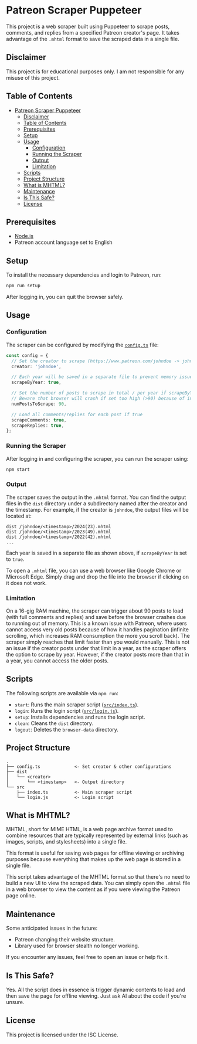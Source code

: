 # Patreon Scraper Puppeteer

This project is a web scraper built using Puppeteer to scrape posts, comments, and replies from a specified Patreon creator's page. It takes advantage of the `.mhtml` format to save the scraped data in a single file.

## Disclaimer

This project is for educational purposes only. I am not responsible for any misuse of this project.

## Table of Contents

- [Patreon Scraper Puppeteer](#patreon-scraper-puppeteer)
  - [Disclaimer](#disclaimer)
  - [Table of Contents](#table-of-contents)
  - [Prerequisites](#prerequisites)
  - [Setup](#setup)
  - [Usage](#usage)
    - [Configuration](#configuration)
    - [Running the Scraper](#running-the-scraper)
    - [Output](#output)
    - [Limitation](#limitation)
  - [Scripts](#scripts)
  - [Project Structure](#project-structure)
  - [What is MHTML?](#what-is-mhtml)
  - [Maintenance](#maintenance)
  - [Is This Safe?](#is-this-safe)
  - [License](#license)

## Prerequisites

- [Node.js](https://nodejs.org/en/download/)
- Patreon account language set to English

## Setup

To install the necessary dependencies and login to Patreon, run:

```sh
npm run setup
```

After logging in, you can quit the browser safely.

## Usage

### Configuration

The scraper can be configured by modifying the [`config.ts`](config.ts) file:

```ts
const config = {
  // Set the creator to scrape (https://www.patreon.com/johndoe -> johndoe)
  creator: 'johndoe',

  // Each year will be saved in a separate file to prevent memory issues
  scrapeByYear: true,

  // Set the number of posts to scrape in total / per year if scrapeByYear is true
  // Beware that browser will crash if set too high (>90) because of insufficient memory
  numPostsToScrape: 90,

  // Load all comments/replies for each post if true
  scrapeComments: true,
  scrapeReplies: true,
};
```

### Running the Scraper

After logging in and configuring the scraper, you can run the scraper using:

```sh
npm start
```

### Output

The scraper saves the output in the `.mhtml` format. You can find the output files in the `dist` directory under a subdirectory named after the creator and the timestamp. For example, if the creator is `johndoe`, the output files will be located at:

```plaintext
dist /johndoe/<timestamp>/2024(23).mhtml
dist /johndoe/<timestamp>/2023(49).mhtml
dist /johndoe/<timestamp>/2022(42).mhtml
...
```

Each year is saved in a separate file as shown above, if `scrapeByYear` is set to `true`.

To open a `.mhtml` file, you can use a web browser like Google Chrome or Microsoft Edge. Simply drag and drop the file into the browser if clicking on it does not work.

### Limitation

On a 16-gig RAM machine, the scraper can trigger about 90 posts to load (with full comments and replies) and save before the browser crashes due to running out of memory. This is a known issue with Patreon, where users cannot access very old posts because of how it handles pagination (infinite scrolling, which increases RAM consumption the more you scroll back). The scraper simply reaches that limit faster than you would manually. This is not an issue if the creator posts under that limit in a year, as the scraper offers the option to scrape by year. However, if the creator posts more than that in a year, you cannot access the older posts.

## Scripts

The following scripts are available via `npm run`:

- `start`: Runs the main scraper script ([`src/index.ts`](src/index.ts)).
- `login`: Runs the login script ([`src/login.js`](src/index.js)).
- `setup`: Installs dependencies and runs the login script.
- `clean`: Cleans the `dist` directory.
- `logout`: Deletes the `browser-data` directory.

## Project Structure

```plaintext
.
├── config.ts             <- Set creator & other configurations
├── dist
│   └── <creator>
│       └── <timestamp>   <- Output directory
└── src
    ├── index.ts          <- Main scraper script
    └── login.js          <- Login script
```

## What is MHTML?

MHTML, short for MIME HTML, is a web page archive format used to combine resources that are typically represented by external links (such as images, scripts, and stylesheets) into a single file.

This format is useful for saving web pages for offline viewing or archiving purposes because everything that makes up the web page is stored in a single file.

This script takes advantage of the MHTML format so that there's no need to build a new UI to view the scraped data. You can simply open the `.mhtml` file in a web browser to view the content as if you were viewing the Patreon page online.

## Maintenance

Some anticipated issues in the future:

- Patreon changing their website structure.
- Library used for browser stealth no longer working.

If you encounter any issues, feel free to open an issue or help fix it.

## Is This Safe?

Yes. All the script does in essence is trigger dynamic contents to load and then save the page for offline viewing. Just ask AI about the code if you're unsure.

## License

This project is licensed under the ISC License.
